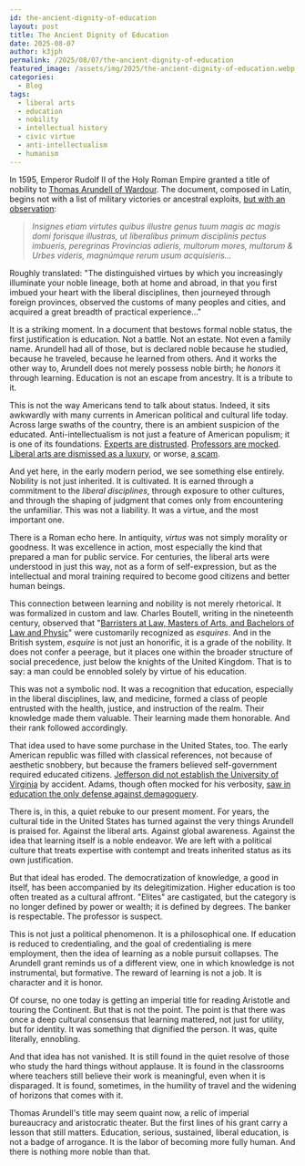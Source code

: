 ```yaml
---
id: the-ancient-dignity-of-education
layout: post
title: The Ancient Dignity of Education
date: 2025-08-07
author: k3jph
permalink: /2025/08/07/the-ancient-dignity-of-education
featured_image: /assets/img/2025/the-ancient-dignity-of-education.webp
categories:
  - Blog
tags:
  - liberal arts
  - education
  - nobility
  - intellectual history
  - civic virtue
  - anti-intellectualism
  - humanism
---
```


In 1595, Emperor Rudolf II of the Holy Roman Empire granted a title of
nobility to [Thomas Arundell of
Wardour](https://www.oxforddnb.com/display/10.1093/ref:odnb/9780198614128.001.0001/odnb-9780198614128-e-726).
The document, composed in Latin, begins not with a list of military
victories or ancestral exploits, [but with an
observation](https://archive.org/details/titlesofhonor00seld/page/346/mode/2up):

> _Insignes etiam virtutes quibus illustre genus tuum magis ac magis
> domi forisque illustras, ut liberalibus primum disciplinis pectus
> imbueris, peregrinas Provincias adieris, multorum mores, multorum &
> Urbes videris, magnúmque rerum usum acquisieris..._

Roughly translated: "The distinguished virtues by which you increasingly
illuminate your noble lineage, both at home and abroad, in that you
first imbued your heart with the liberal disciplines, then journeyed
through foreign provinces, observed the customs of many peoples and
cities, and acquired a great breadth of practical experience..."

It is a striking moment. In a document that bestows formal noble status,
the first justification is education. Not a battle. Not an estate. Not
even a family name. Arundell had all of those, but is declared noble
because he studied, because he traveled, because he learned from others.
And it works the other way to, Arundell does not merely possess noble
birth; he _honors_ it through learning. Education is not an escape from
ancestry. It is a tribute to it.

This is not the way Americans tend to talk about status. Indeed, it sits
awkwardly with many currents in American political and cultural life
today. Across large swaths of the country, there is an ambient suspicion
of the educated. Anti-intellectualism is not just a feature of American
populism; it is one of its foundations. [Experts are
distrusted](https://www.trustsignals.com/blog/why-dont-americans-trust-experts-anymore).
[Professors are
mocked](https://www.psychologytoday.com/us/blog/inconvenient-facts/201905/against-the-professors).
[Liberal arts are dismissed as a
luxury](https://www.wenglinskyreview.com/wenglinsky-review-a-journal-of-culture-politics/2023/4/11/the-decline-of-the-liberal-arts),
or worse, [a scam](https://www.reflectionsofayoungbuffalo.com/blog/19).

And yet here, in the early modern period, we see something else
entirely. Nobility is not just inherited. It is cultivated. It is earned
through a commitment to the _liberal disciplines_, through exposure to
other cultures, and through the shaping of judgment that comes only from
encountering the unfamiliar. This was not a liability. It was a virtue,
and the most important one.

There is a Roman echo here. In antiquity, _virtus_ was not simply
morality or goodness. It was excellence in action, most especially the
kind that prepared a man for public service. For centuries, the liberal
arts were understood in just this way, not as a form of self-expression,
but as the intellectual and moral training required to become good
citizens and better human beings.

This connection between learning and nobility is not merely rhetorical.
It was formalized in custom and law. Charles Boutell, writing in the
nineteenth century, observed that "[Barristers at Law, Masters of Arts,
and Bachelors of Law and
Physic](https://archive.org/details/englishheraldry00boutgoog/page/n142/mode/2up)"
were customarily recognized as _esquires_. And in the British system,
_esquire_ is not just an honorific, it is a grade of the nobility. It
does not confer a peerage, but it places one within the broader
structure of social precedence, just below the knights of the United
Kingdom. That is to say: a man could be ennobled solely by virtue of his
education.

This was not a symbolic nod. It was a recognition that education,
especially in the liberal disciplines, law, and medicine, formed a class
of people entrusted with the health, justice, and instruction of the
realm. Their knowledge made them valuable. Their learning made them
honorable. And their rank followed accordingly.

That idea used to have some purchase in the United States, too. The
early American republic was filled with classical references, not
because of aesthetic snobbery, but because the framers believed
self-government required educated citizens. [Jefferson did not establish
the University of
Virginia](https://www.monticello.org/research-education/thomas-jefferson-encyclopedia/timeline-founding-university-virginia/)
by accident. Adams, though often mocked for his verbosity, [saw in
education the only defense against
demagoguery](https://constitutioncenter.org/the-constitution/historic-document-library/detail/john-adams-thoughts-on-government-1776).

There is, in this, a quiet rebuke to our present moment. For years, the
cultural tide in the United States has turned against the very things
Arundell is praised for. Against the liberal arts. Against global
awareness. Against the idea that learning itself is a noble endeavor. We
are left with a political culture that treats expertise with contempt
and treats inherited status as its own justification.

But that ideal has eroded. The democratization of knowledge, a good in
itself, has been accompanied by its delegitimization. Higher education
is too often treated as a cultural affront. "Elites" are castigated, but
the category is no longer defined by power or wealth; it is defined by
degrees. The banker is respectable. The professor is suspect.

This is not just a political phenomenon. It is a philosophical one. If
education is reduced to credentialing, and the goal of credentialing is
mere employment, then the idea of learning as a noble pursuit collapses.
The Arundell grant reminds us of a different view, one in which
knowledge is not instrumental, but formative. The reward of learning is
not a job. It is character and it is honor.

Of course, no one today is getting an imperial title for reading
Aristotle and touring the Continent. But that is not the point. The
point is that there was once a deep cultural consensus that learning
mattered, not just for utility, but for identity. It was something that
dignified the person. It was, quite literally, ennobling.

And that idea has not vanished. It is still found in the quiet resolve
of those who study the hard things without applause. It is found in the
classrooms where teachers still believe their work is meaningful, even
when it is disparaged. It is found, sometimes, in the humility of travel
and the widening of horizons that comes with it.

Thomas Arundell's title may seem quaint now, a relic of imperial
bureaucracy and aristocratic theater. But the first lines of his grant
carry a lesson that still matters. Education, serious, sustained,
liberal education, is not a badge of arrogance. It is the labor of
becoming more fully human. And there is nothing more noble than that.

